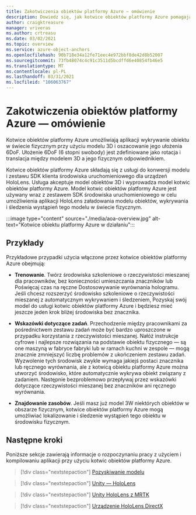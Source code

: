 ```yaml
---
title: Zakotwiczenia obiektów platformy Azure — omówienie
description: Dowiedz się, jak kotwice obiektów platformy Azure pomagają wykrywać obiekty w świecie fizycznym.
author: craigktreasure
manager: vriveras
ms.author: crtreasu
ms.date: 03/02/2021
ms.topic: overview
ms.service: azure-object-anchors
ms.openlocfilehash: 90b718e34a12fe71eec4e972bbf8de42d8b52007
ms.sourcegitcommit: 73fb48074c4c91c3511d5bcdffd6e40854fb46e5
ms.translationtype: MT
ms.contentlocale: pl-PL
ms.lasthandoff: 03/31/2021
ms.locfileid: "106063767"
---
```

# <a name="azure-object-anchors-overview"></a>Zakotwiczenia obiektów platformy Azure — omówienie

Kotwice obiektów platformy Azure umożliwiają aplikacji wykrywanie obiektu w świecie fizycznym przy użyciu modelu 3D i oszacowanie jego ułożenia 6DoF. Ułożenie 6DoF (6 stopni swobody) jest zdefiniowane jako rotacja i translacja między modelem 3D a jego fizycznym odpowiednikiem.

Kotwice obiektów platformy Azure składają się z usługi do konwersji modelu i zestawu SDK klienta środowiska uruchomieniowego dla urządzeń HoloLens. Usługa akceptuje model obiektów 3D i wyprowadza model kotwic obiektów platformy Azure. Model kotwic obiektów platformy Azure jest używany wraz z zestawem SDK środowiska uruchomieniowego w celu umożliwienia aplikacji HoloLens załadowania modelu obiektów, wykrywania i śledzenia wystąpień tego modelu w świecie fizycznym.

:::image type="content" source="./media/aoa-overview.jpg" alt-text="Kotwice obiektu platformy Azure w działaniu":::

## <a name="examples"></a>Przykłady

Przykładowe przypadki użycia włączone przez kotwice obiektów platformy Azure obejmują:

- **Trenowanie**. Twórz środowiska szkoleniowe o rzeczywistości mieszanej dla pracowników, bez konieczności umieszczania znaczników lub Poświęcaj czas na ręczne Dostosowywanie wyrównania hologramu. Jeśli chcesz rozszerzyć środowisko szkoleniowe o rzeczywistości mieszanej z automatycznym wykrywaniem i śledzeniem, Pozyskaj swój model do usługi kotwic obiektów platformy Azure i będziesz mieć jeszcze jeden krok bliżej środowiska bez znacznika.

- **Wskazówki dotyczące zadań**. Przechodzenie między pracownikami za pośrednictwem zestawu zadań może być bardzo uproszczone w przypadku korzystania z rzeczywistości mieszanej. Nałóż instrukcje cyfrowe i najlepsze rozwiązania na podstawie obiektu fizycznego — są one maszyną w fabryce fabryki lub w ramach kuchni w zespole — mogą znacznie zmniejszyć liczbę problemów z ukończeniem zestawu zadań. Wyzwolenie tych środowisk zwykle wymaga jakiejś postaci znacznika lub ręcznego wyrównania, ale z kotwicą obiektu platformy Azure można utworzyć środowisko, które automatycznie wykrywa obiekt związany z zadaniem. Następnie bezproblemowo przepływaj przez wskazówki dotyczące rzeczywistości mieszanej bez znaczników ani ręcznego wyrównania.

- **Znajdowanie zasobów**. Jeśli masz już model 3W niektórych obiektów w obszarze fizycznym, kotwice obiektów platformy Azure mogą umożliwiać lokalizowanie i śledzenie wystąpień tego obiektu w środowisku fizycznym.

## <a name="next-steps"></a>Następne kroki

Poniższe sekcje zawierają informacje o rozpoczynaniu pracy z użyciem i kompilowaniu aplikacji przy użyciu kotwic obiektów platformy Azure.

> [!div class="nextstepaction"]
> [Pozyskiwanie modelu](quickstarts/get-started-model-conversion.md)

> [!div class="nextstepaction"]
> [Unity — HoloLens](quickstarts/get-started-unity-hololens.md)

> [!div class="nextstepaction"]
> [Unity HoloLens z MRTK](quickstarts/get-started-unity-hololens-mrtk.md)

> [!div class="nextstepaction"]
> [Urządzenie HoloLens DirectX](quickstarts/get-started-hololens-directx.md)
